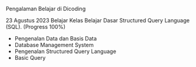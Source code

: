 Pengalaman Belajar di Dicoding

23 Agustus 2023
Belajar Kelas Belajar Dasar Structured Query Language (SQL). (Progress 100%)
* Pengenalan Data dan Basis Data
* Database Management System
* Pengenalan Structured Query Language
* Basic Query
